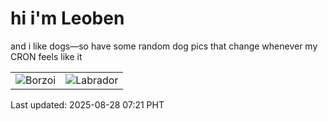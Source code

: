 # hi i'm Leoben

and i like dogs—so have some random dog pics that change whenever my CRON feels like it

|  |  |
|--------|----------|
| ![Borzoi](https://random-dog-vercel.vercel.app/api/random-borzoi?v=1756336915) | ![Labrador](https://random-dog-vercel.vercel.app/api/random-labrador?v=1756336915) |

Last updated: 2025-08-28 07:21 PHT
